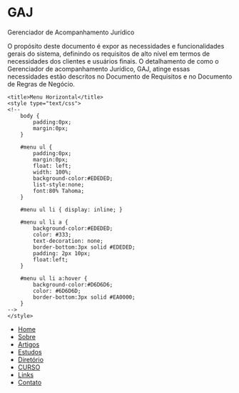 # GAJ
Gerenciador de Acompanhamento Jurídico

O propósito deste documento é expor as necessidades e funcionalidades gerais do sistema, 
definindo os requisitos de alto nível em termos de necessidades dos clientes e usuários 
finais. O detalhamento de como o Gerenciador de acompanhamento Jurídico, GAJ, atinge 
essas necessidades estão descritos no Documento de Requisitos e no Documento de 
Regras de Negócio.

<html  xml:lang="pt" lang="pt">

<head>

	<title>Menu Horizontal</title>
	<style type="text/css">
	<!--
		body {
			padding:0px;
			margin:0px;
		}
 
		#menu ul {
			padding:0px;
			margin:0px;
			float: left;
			width: 100%;
			background-color:#EDEDED;
			list-style:none;
			font:80% Tahoma;
		}
 
		#menu ul li { display: inline; }
 
		#menu ul li a {
			background-color:#EDEDED;
			color: #333;
			text-decoration: none;
			border-bottom:3px solid #EDEDED;
			padding: 2px 10px;
			float:left;
		}
 
		#menu ul li a:hover {
			background-color:#D6D6D6;
			color: #6D6D6D;
			border-bottom:3px solid #EA0000;
		}
	-->
	</style>
</head>
 
<body>
	<div id="menu">
		<ul>
			<li><a href="">Home</a></li>
			<li><a href="">Sobre</a></li>
			<li><a href="">Artigos</a></li>
			<li><a href="">Estudos</a></li>
			<li><a href="">Diretório</a></li>
			<li><a href="">CURSO</a></li>
			<li><a href="">Links</a></li>
			<li><a href="">Contato</a></li>
		</ul>
	</div>
</body>
</html>

